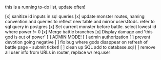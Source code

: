 this is a running to-do list, update often!

[x] sanitize id inputs in sql queries
[x] update monster routes, naming convention and queries to reflect new table and mirror usersGods. refer to sql query in postgres
[x] Set current monster before battle. select lowest id 
where power != 0 
[x] Merge battle branches
[x] Display damage and 'this god is out of power'
[ ] ADMIN MODE!
[ ] admin authorization
[ ] prevent devotion going negative
[ ] fix bug where gods disappear on refresh of battle page - submit ticket!
[ ] clean up SQL add to database.sql
[ ] remove all user info from URLs in router, replace w/ req.user